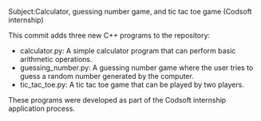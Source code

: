 Subject:Calculator, guessing number game, and tic tac toe game (Codsoft internship)

This commit adds three new C++ programs to the repository:

* calculator.py: A simple calculator program that can perform basic arithmetic operations.
* guessing_number.py: A guessing number game where the user tries to guess a random number generated by the computer.
* tic_tac_toe.py: A tic tac toe game that can be played by two players.

These programs were developed as part of the Codsoft internship application process.
